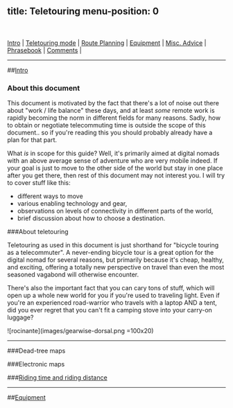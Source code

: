 title: Teletouring
menu-position: 0
---
<br/>
<br/>
<a href="#intro">Intro</a> |
<a href="#mode">Teletouring mode</a> |
<a href="#route-planning">Route Planning</a> |
<a href="#eq">Equipment</a> |
<a href="#misc">Misc. Advice</a> |
<a href="#phrasebook">Phrasebook</a> |
<a href="#comments">Comments</a> |


------------------------------

##<a href="#intro" id="intro">Intro</a>

### About this document

This document is motivated by the fact that there's a lot of noise out there about "work / life balance" these days, and at least *some* remote work is rapidly becoming the norm in different fields for many reasons.  Sadly, how to obtain or negotiate telecommuting time is outside the scope of this document.. so if you're reading this you should probably already have a plan for that part.

What *is* in scope for this guide?  Well, it's primarily aimed at digital nomads with an above average sense of adventure who are very mobile indeed.  If your goal is just to move to the other side of the world but stay in one place after you get there, then rest of this document may not interest you.  I will try to cover stuff like this:

  * different ways to move
  * various enabling technology and gear,
  * observations on levels of connectivity in different parts of the world,
  * brief discussion about how to choose a destination.

###About teletouring

Teletouring as used in this document is just shorthand for "bicycle touring as a telecommuter".  A never-ending bicycle tour is a great option for the digital nomad for several reasons, but primarily because it's cheap, healthy, and exciting, offering a totally new perspective on travel than even the most seasoned vagabond will otherwise encounter.

There's also the important fact that you can cary tons of stuff, which will open up a whole new world for you if you're used to traveling light.  Even if you're an experienced road-warrior who travels with a laptop AND a tent, did you ever regret that you can't fit a camping stove into your carry-on luggage?

![rocinante](images/gearwise-dorsal.png =100x20)

----------------------------------------------

###Dead-tree maps


###Electronic maps


###<a href="#riding-time" id="riding-time">Riding time and riding distance</a>

----------------------------------------------

##<a href="#eq" id="eq">Equipment</a>
